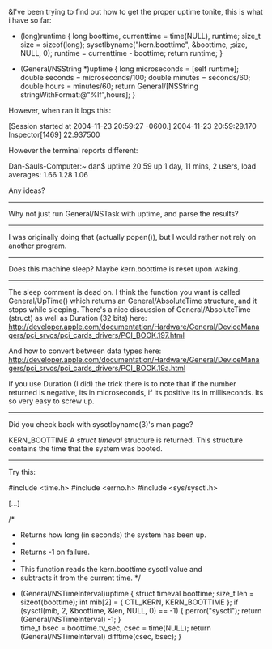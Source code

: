 &I've been trying to find out how to get the proper uptime tonite, this is what i have so far:

    
- (long)runtime {
	long boottime, currenttime = time(NULL), runtime;
	size_t size = sizeof(long);
	sysctlbyname("kern.boottime", &boottime, ;size, NULL, 0); 
	runtime = currenttime - boottime;
	return runtime;
}

- (General/NSString *)uptime {
	long microseconds = [self runtime];
	double seconds = microseconds/100;
	double minutes = seconds/60;
	double hours = minutes/60;
	return General/[NSString stringWithFormat:@"%lf",hours];
}


However, when ran it logs this:

    
[Session started at 2004-11-23 20:59:27 -0600.]
2004-11-23 20:59:29.170 Inspector[1469] 22.937500


However the terminal reports different:

    
Dan-Sauls-Computer:~ dan$ uptime
20:59  up 1 day, 11 mins, 2 users, load averages: 1.66 1.28 1.06


Any ideas?

----

Why not just run General/NSTask with uptime, and parse the results?

----

I was originally doing that (actually popen()), but I would rather not rely on another program.

----

Does this machine sleep? Maybe kern.boottime is reset upon waking.

----

The sleep comment is dead on. I think the function you want is called General/UpTime() which returns an General/AbsoluteTime structure, and it stops while sleeping. There's a nice discussion of General/AbsoluteTime (struct) as well as Duration (32 bits) here:
http://developer.apple.com/documentation/Hardware/General/DeviceManagers/pci_srvcs/pci_cards_drivers/PCI_BOOK.197.html

And how to convert between data types here:
http://developer.apple.com/documentation/Hardware/General/DeviceManagers/pci_srvcs/pci_cards_drivers/PCI_BOOK.19a.html

If you use Duration (I did) the trick there is to note that if the number returned is negative, its in microseconds, if its positive its in milliseconds. Its so very easy to screw up.

----

Did you check back with sysctlbyname(3)'s man page?

KERN_BOOTTIME
A *struct timeval* structure is returned. This structure contains the time that the system was booted.

----

Try this:

    
#include <time.h>
#include <errno.h>
#include <sys/sysctl.h>

[...]

/*
 * Returns how long (in seconds) the system has been up.
 *
 * Returns -1 on failure.
 *
 * This function reads the kern.boottime sysctl value and
 * subtracts it from the current time.
 */
+ (General/NSTimeInterval)uptime {
	struct timeval boottime;
	size_t len = sizeof(boottime);
	int mib[2] = { CTL_KERN, KERN_BOOTTIME };
	if (sysctl(mib, 2, &boottime, &len, NULL, 0) == -1) {
		perror("sysctl");
		return (General/NSTimeInterval) -1;
	}		
	time_t bsec = boottime.tv_sec, csec = time(NULL);
	return (General/NSTimeInterval) difftime(csec, bsec);
}
